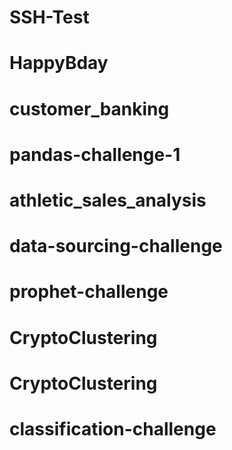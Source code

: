 # SSH-Test
# HappyBday
# customer_banking
# pandas-challenge-1
# athletic_sales_analysis
# data-sourcing-challenge
# prophet-challenge
# CryptoClustering
# CryptoClustering
# classification-challenge
